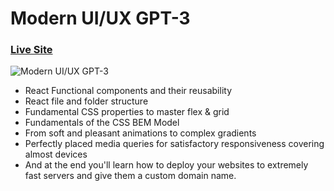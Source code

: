 # Modern UI/UX GPT-3
### [Live Site](https://gpt3-jsm.com/)

![Modern UI/UX GPT-3](https://i.ibb.co/TR5LW9z/image.png)


- React Functional components and their reusability
- React file and folder structure
- Fundamental CSS properties to master flex & grid
- Fundamentals of the CSS BEM Model
- From soft and pleasant animations to complex gradients
- Perfectly placed media queries for satisfactory responsiveness covering almost devices
- And at the end you'll learn how to deploy your websites to extremely fast servers and give them a custom domain name.
